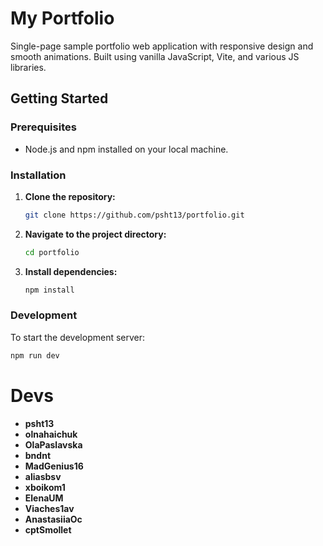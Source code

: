 # My Portfolio

Single-page sample portfolio web application with responsive design and smooth
animations. Built using vanilla JavaScript, Vite, and various JS libraries.

## Getting Started

### Prerequisites

- Node.js and npm installed on your local machine.

### Installation

1. **Clone the repository:**
   ```bash
   git clone https://github.com/psht13/portfolio.git
   ```
2. **Navigate to the project directory:**
   ```bash
   cd portfolio
   ```
3. **Install dependencies:**
   ```bash
   npm install
   ```

### Development

To start the development server:

```bash
npm run dev
```

# Devs

- **psht13**
- **olnahaichuk**
- **OlaPaslavska**
- **bndnt**
- **MadGenius16**
- **aliasbsv**
- **xboikom1**
- **ElenaUM**
- **Viaches1av**
- **AnastasiiaOc**
- **cptSmollet**
